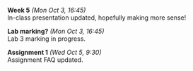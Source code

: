 **Week 5** *(Mon Oct 3, 16:45)*   
In-class presentation updated, hopefully making more sense!

**Lab marking?** *(Mon Oct 3, 16:45)*  
Lab 3 marking in progress.

**Assignment 1** *(Wed Oct 5, 9:30)*  
Assignment FAQ updated.